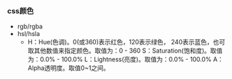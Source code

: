 ### css颜色

* rgb/rgba
* hsl/hsla
	* H：Hue(色调)。0(或360)表示红色，120表示绿色， 240表示蓝色，也可取其他数值来指定颜色。取值为：0 - 360
	  S：Saturation(饱和度)。取值为：0.0% - 100.0%
	  L：Lightness(亮度)。取值为：0.0% - 100.0%
	  A：Alpha透明度。取值0~1之间。
